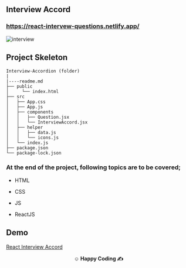 ## Interview Accord
### https://react-intervew-questions.netlify.app/
![interview](interview.gif)

## Project Skeleton

```
Interview-Accordion (folder)
|
|----readme.md        
├── public
│     └── index.html
├── src
│   ├── App.css
│   ├── App.js
│   ├── components
│   │   ├── Question.jsx
│   │   └── InterviewAccord.jsx
│   ├── helper
│   │   ├── data.js
│   │   └── icons.js
│   └── index.js
├── package.json
└── package-lock.json

```

### At the end of the project, following topics are to be covered;

- HTML

- CSS

- JS

- ReactJS

## Demo
  <a href="https://interviewaccord.vercel.app/" target="_blank">React Interview Accord</a>

**<p align="center">&#9786; Happy Coding &#9997;</p>**
